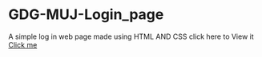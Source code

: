 # GDG-MUJ-Login_page
A simple log in web page made using HTML AND CSS
click here to View it [Click me](gdg-muj-login-page.vercel.app)

